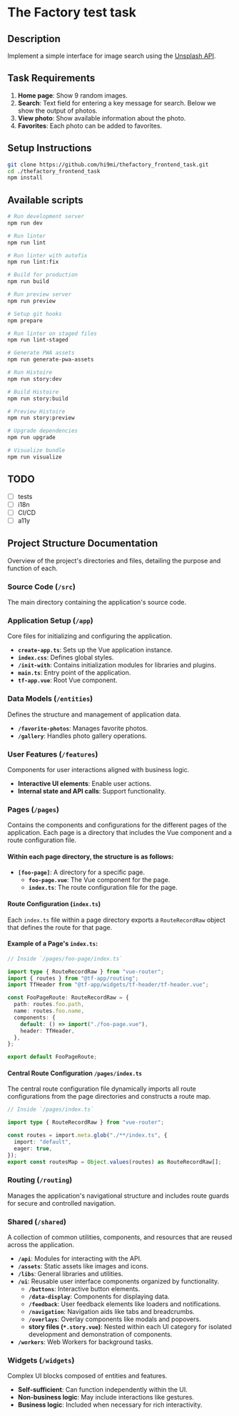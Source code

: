 # The Factory test task

## Description

Implement a simple interface for image search using the [Unsplash API](https://unsplash.com/documentation).

## Task Requirements

1. **Home page**: Show 9 random images.
2. **Search**: Text field for entering a key message for search. Below we show the output of photos.
3. **View photo**: Show available information about the photo.
4. **Favorites**: Each photo can be added to favorites.

## Setup Instructions

```bash
git clone https://github.com/hi9mi/thefactory_frontend_task.git
cd ./thefactory_frontend_task
npm install
```

## Available scripts

```bash
# Run development server
npm run dev

# Run linter
npm run lint

# Run linter with autofix
npm run lint:fix

# Build for production
npm run build

# Run preview server
npm run preview

# Setup git hooks
npm prepare

# Run linter on staged files
npm run lint-staged

# Generate PWA assets
npm run generate-pwa-assets

# Run Histoire
npm run story:dev

# Build Histoire
npm run story:build

# Preview Histoire
npm run story:preview

# Upgrade dependencies
npm run upgrade

# Visualize bundle
npm run visualize
```

## TODO

- [ ] tests
- [ ] i18n
- [ ] CI/CD
- [ ] a11y

## Project Structure Documentation

Overview of the project's directories and files, detailing the purpose and function of each.

### Source Code (`/src`)

The main directory containing the application's source code.

### Application Setup (`/app`)

Core files for initializing and configuring the application.

- **`create-app.ts`**: Sets up the Vue application instance.
- **`index.css`**: Defines global styles.
- **`/init-with`**: Contains initialization modules for libraries and plugins.
- **`main.ts`**: Entry point of the application.
- **`tf-app.vue`**: Root Vue component.

### Data Models (`/entities`)

Defines the structure and management of application data.

- **`/favorite-photos`**: Manages favorite photos.
- **`/gallery`**: Handles photo gallery operations.

### User Features (`/features`)

Components for user interactions aligned with business logic.

- **Interactive UI elements**: Enable user actions.
- **Internal state and API calls**: Support functionality.

### Pages (`/pages`)

Contains the components and configurations for the different pages of the application. Each page is a directory that includes the Vue component and a route configuration file.

#### Within each page directory, the structure is as follows:

- **`[foo-page]`**: A directory for a specific page.
  - **`foo-page.vue`**: The Vue component for the page.
  - **`index.ts`**: The route configuration file for the page.

#### Route Configuration (`index.ts`)

Each `index.ts` file within a page directory exports a `RouteRecordRaw` object that defines the route for that page.

#### Example of a Page's `index.ts`:

```typescript
// Inside `/pages/foo-page/index.ts`

import type { RouteRecordRaw } from "vue-router";
import { routes } from "@tf-app/routing";
import TfHeader from "@tf-app/widgets/tf-header/tf-header.vue";

const FooPageRoute: RouteRecordRaw = {
  path: routes.foo.path,
  name: routes.foo.name,
  components: {
    default: () => import("./foo-page.vue"),
    header: TfHeader,
  },
};

export default FooPageRoute;
```

#### Central Route Configuration `/pages/index.ts`

The central route configuration file dynamically imports all route configurations from the page directories and constructs a route map.

```typescript
// Inside `/pages/index.ts`

import type { RouteRecordRaw } from "vue-router";

const routes = import.meta.glob("./**/index.ts", {
  import: "default",
  eager: true,
});
export const routesMap = Object.values(routes) as RouteRecordRaw[];
```

### Routing (`/routing`)

Manages the application's navigational structure and includes route guards for secure and controlled navigation.

### Shared (`/shared`)

A collection of common utilities, components, and resources that are reused across the application.

- **`/api`**: Modules for interacting with the API.
- **`/assets`**: Static assets like images and icons.
- **`/libs`**: General libraries and utilities.
- **`/ui`**: Reusable user interface components organized by functionality.
  - **`/buttons`**: Interactive button elements.
  - **`/data-display`**: Components for displaying data.
  - **`/feedback`**: User feedback elements like loaders and notifications.
  - **`/navigation`**: Navigation aids like tabs and breadcrumbs.
  - **`/overlays`**: Overlay components like modals and popovers.
  - **story files (`*.story.vue`)**: Nested within each UI category for isolated development and demonstration of components.
- **`/workers`**: Web Workers for background tasks.

### Widgets (`/widgets`)

Complex UI blocks composed of entities and features.

- **Self-sufficient**: Can function independently within the UI.
- **Non-business logic**: May include interactions like gestures.
- **Business logic**: Included when necessary for rich interactivity.
